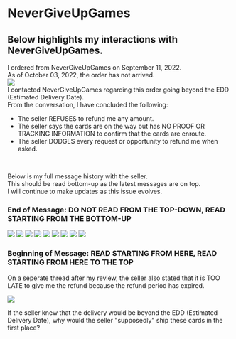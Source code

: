 # NeverGiveUpGames

## Below highlights my interactions with NeverGiveUpGames. <br>
I ordered from NeverGiveUpGames on September 11, 2022. <br>
As of October 03, 2022, the order has not arrived. <br>
![](NGUG-0.png)
<br>
I contacted NeverGiveUpGames regarding this order going beyond the EDD (Estimated Delivery Date). <br>
From the conversation, I have concluded the following: <br>
- The seller REFUSES to refund me any amount. <br>
- The seller says the cards are on the way but has NO PROOF OR TRACKING INFORMATION to confirm that the cards are enroute. <br>
- The seller DODGES every request or opportunity to refund me when asked. <br>
<br>

Below is my full message history with the seller. <br>
This should be read bottom-up as the latest messages are on top. <br>
I will continue to make updates as this issue evolves. <br>

### End of Message: DO NOT READ FROM THE TOP-DOWN, READ STARTING FROM THE BOTTOM-UP ###
![](NGUG-12.png)
![](NGUG-9.png)
![](NGUG-7.png)
![](NGUG-6.png)
![](NGUG-5.png)
![](NGUG-4.png)
![](NGUG-3.png)
![](NGUG-2.png)
![](NGUG-1.png)
### Beginning of Message: READ STARTING FROM HERE, READ STARTING FROM HERE TO THE TOP ###

On a seperate thread after my review, the seller also stated that it is TOO LATE to give me the refund because the refund period has expired.

![](Seperatethread.png)

If the seller knew that the delivery would be beyond the EDD (Estimated Delivery Date), why would the seller "supposedly" ship these cards in the first place?

